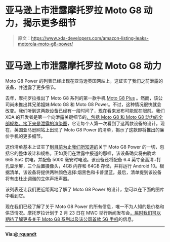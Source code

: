 # 亚马逊上市泄露摩托罗拉 Moto G8 动力，揭示更多细节

> 原文：<https://www.xda-developers.com/amazon-listing-leaks-motorola-moto-g8-power/>

# 亚马逊上市泄露摩托罗拉 Moto G8 动力

Moto G8 Power 的列表已经出现在亚马逊英国网站上，这证实了我们之前泄露的设备，并透露了更多细节。

去年，摩托罗拉推出了 Moto G8 系列的第一款手机 [Moto G8 Plus](https://www.xda-developers.com/moto-g8-plus-first-impressions/) 。然而，该公司尚未推出其兄弟姐妹:Moto G8 和 Moto G8 Power。不过，这种情况很快就会改变。我们听到这两款设备已经有一段时间了，现在看来发布可能就在眼前。我们 XDA 的开发者是第一个向泄露关键细节的[，包括 Moto G8 和 Moto G8 动力的全部规格。接下来是](https://www.xda-developers.com/motorola-moto-g8-power-leaked-specifications/)[泄露的渲染图](https://www.xda-developers.com/moto-g8-power-renders-motorola-stylus-phone/)，它让每个人第一次看到了这两款设备的设计。现在，英国亚马逊网站上出现了 Moto G8 Power 的清单，揭示了这款即将推出的廉价手机的更多细节。

这份清单基本上证实了[到目前为止我们所知道的](https://www.xda-developers.com/motorola-moto-g8-power-leaked-specifications/)关于 Moto G8 Power 的一切，包括它的整体设计和规格。正如我们在泄露中报道的那样，该设备确实将由骁龙 665 SoC 供电，并配备 5000 毫安时电池。该设备还将配备 6.4 英寸全高清+打孔显示屏，三个后置摄像头，4GB 内存和 64GB 存储，并将运行 Android 10。根据清单，该设备将提供两种颜色选择:烟黑色和卡普里蓝。最后，清单提到该设备将有由杜比调谐的立体声扬声器。

该列表还让我们更近距离地了解了 Moto G8 Power 的设计，您可以在下面的图库中看到它。

现在我们已经了解了关于 Moto G8 Power 的所有信息，唯一不为人知的是价格和供货情况。摩托罗拉计划于 2 月 23 日在 MWC 举行新闻发布会[，届时我们可以期待了解更多关于 Moto G8 系列以及该公司首款 5G 手机](https://www.xda-developers.com/mwc-2020-preview-lg-sony-motorola-oppo/)的信息。

* * *

**Via:[@ rquandt](https://twitter.com/rquandt/status/1225217338074681345)**